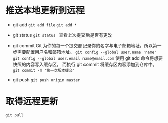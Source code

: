 推送本地更新到远程
====

+ git add
`git add file`
`git add *`

+ git status
`git status `
查看上次提交后是否有更改

+ git commit
Git 为你的每一个提交都记录你的名字与电子邮箱地址，所以第一步需要配置用户名和邮箱地址。
`git config --global user.name 'name'`
`git config --global user.email name@email.com`
使用 git add 命令将想要快照的内容写入缓存区， 而执行 git commit 将缓存区内容添加到仓库中。
`git commit -m '第一次版本提交'`

+ git push
    `git push origin master`

取得远程更新
====
`git pull`
